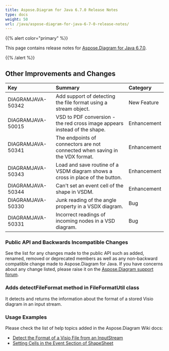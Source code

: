 ```yaml
---
title: Aspose.Diagram for Java 6.7.0 Release Notes
type: docs
weight: 50
url: /java/aspose-diagram-for-java-6-7-0-release-notes/
---
```


{{% alert color="primary" %}} 

This page contains release notes for [Aspose.Diagram for Java 6.7.0](https://docs.aspose.com/diagram/java/aspose-diagram-for-java-6-7-0-release-notes/).

{{% /alert %}} 
## **Other Improvements and Changes**

|**Key**|**Summary**|**Category**|
| :- | :- | :- |
|DIAGRAMJAVA-50342|Add support of detecting the file format using a stream object.|New Feature|
|DIAGRAMJAVA-50015|VSD to PDF conversion - the red cross image appears instead of the shape.|Enhancement|
|DIAGRAMJAVA-50341|The endpoints of connectors are not connected when saving in the VDX format.|Enhancement|
|DIAGRAMJAVA-50343|Load and save routine of a VSDM diagram shows a cross in place of the button.|Enhancement|
|DIAGRAMJAVA-50344|Can't set an event cell of the shape in VSDM.|Enhancement|
|DIAGRAMJAVA-50330|Junk reading of the angle property in a VSDX diagram.|Bug|
|DIAGRAMJAVA-50331|Incorrect readings of incoming nodes in a VSD diagram.|Bug|
### **Public API and Backwards Incompatible Changes**
See the list for any changes made to the public API such as added, renamed, removed or deprecated members as well as any non-backward compatible change made to Aspose.Diagram for Java. If you have concerns about any change listed, please raise it on the [Aspose.Diagram support forum](https://forum.aspose.com/c/diagram/17).
### **Adds detectFileFormat method in FileFormatUtil class**
It detects and returns the information about the format of a stored Visio diagram in an input stream.
### **Usage Examples**
Please check the list of help topics added in the Aspose.Diagram Wiki docs:

- [Detect the Format of a Visio File from an InputStream](/diagram/java/introduction/#Introduction-DetecttheFormatofaVisioFilefromanInputStream)
- [Setting Cells in the Event Section of ShapeSheet](/diagram/java/setting-cells-in-the-event-section-of-shapesheet/)
